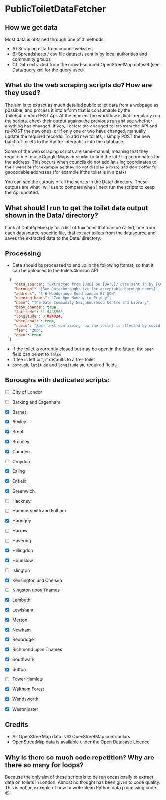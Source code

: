 # PublicToiletDataFetcher

## How we get data

Most data is obtained through one of 3 methods
- A) Scraping data from council websites
- B) Spreadsheets / csv file datasets sent in by local authorities and community groups
- C) Data extracted from the crowd-sourced OpenStreetMap dataset (see Data/query.xml for the query used)

## What do the web scraping scripts do? How are they used?

The aim is to extract as much detailed public toilet data from a webpage as possible, and process it into a form that is consumable by the Toilets4London REST Api.
At the moment the workflow is that I regularly run the scripts, check their output against the previous run and see whether anything has changed.
If yes, I delete the changed toilets from the API and re-POST the new ones, or if only one or two have changed, manually update the required records.
To add new toilets, I simply POST the new batch of toilets to the Api for integration into the database.

Some of the web scraping scripts are semi-manual, meaning that they require me to use Google Maps or similar to find the lat / lng coordinates for the address.
This occurs when councils do not add lat / lng coordinates to their website (for example as they do not display a map) and don't offer full, geocodable addresses (for example if the toilet is in a park)

You can see the outputs of all the scripts in the Data/ directory. These outputs are what I will use to compare when I next run the scripts to keep the Api updated.

## What should I run to get the toilet data output shown in the Data/ directory?

Look at DataPipeline.py for a list of functions that can be called, one from each datasource-specific file, that extract toilets from the datasource and saves the extracted data to the Data/ directory.

## Processing

- Data should be processed to end up in the following format, so that it can be uploaded to the toilets4london API

```json
  {
    "data_source": "Extracted from [URL] on [DATE]/ Data sent in by [COUNCIL] on [DATE]",
    "borough": "[See Data/boroughs.txt for acceptable borough names]",
    "address": "2-6 Woodgrange Road London E7 0QH",
    "opening_hours": "7am-6pm Monday to Friday",
    "name": "The Gate Community Neighbourhood Centre and Library",
    "baby_change": true,
    "latitude": 51.5485568,
    "longitude": 0.024924,
    "wheelchair": true,
    "covid": "Some text confirming how the toilet is affected by covid restrictions / lockdown (if needed)",
    "fee": "20p",
    "open": true
  }
```

- If the toilet is currently closed but may be open in the future, the `open` field can be set to `false`
- If fee is left out, it defaults to a free toilet
- `borough`, `latitude` and `longitude` are required fields

## Boroughs with dedicated scripts:

- [ ] City of London
- [ ] Barking and Dagenham
- [x] Barnet
- [x] Bexley
- [x] Brent
- [x] Bromley
- [x] Camden
- [ ] Croydon
- [x] Ealing
- [x] Enfield
- [x] Greenwich
- [ ] Hackney
- [ ] Hammersmith and Fulham
- [x] Haringey
- [ ] Harrow
- [ ] Havering
- [x] Hillingdon
- [x] Hounslow
- [ ] Islington
- [x] Kensington and Chelsea
- [ ] Kingston upon Thames
- [x] Lambeth
- [x] Lewisham
- [x] Merton
- [x] Newham
- [x] Redbridge
- [x] Richmond upon Thames
- [x] Southwark
- [x] Sutton
- [ ] Tower Hamlets
- [x] Waltham Forest
- [x] Wandsworth
- [x] Westminster



## Credits

- All OpenStreetMap data is © OpenStreetMap contributors
- OpenStreetMap data is available under the Open Database Licence

## Why is there so much code repetition? Why are there so many for loops?

Because the only aim of these scripts is to be run occasionally to extract data on toilets in London. Almost no thought has been given to code quality. This is not an example of how to write clean Python data processing code 😉.